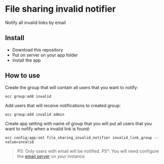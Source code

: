 # File sharing invalid notifier

Notify all invalid links by email

## Install

* Download this repository
* Put on server on your app folder
* Install the app

## How to use

Create the group that will contain all users that you want to notify:
```
occ group:add invalid
```
Add users that will receive notifications to created group:
```
occ group:add invalid admin
```
Create app setting with name of group that you will put all users that you want to nofify when a invalid link is found:
```
occ config:app:set file_sharing_invalid_notifier invalid_link_group --value=invalid
```

> PS: Only users with email will be notified.
> PS²: You will need configure the [email server](https://docs.nextcloud.com/server/latest/admin_manual/configuration_server/email_configuration.html#email) on your instance
